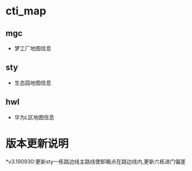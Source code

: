 # cti_map 

## mgc

* 梦工厂地图信息

## sty

* 生态园地图信息

## hwl

* 华为L区地图信息

# 版本更新说明

*v3.190930:更新sty一栋路边线主路线使卸箱点在路边线内,更新六栋进门偏差 
